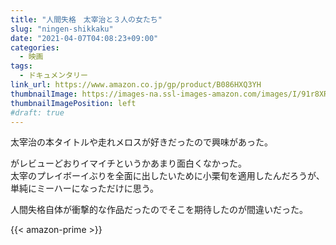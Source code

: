 ```yaml
---
title: "人間失格　太宰治と３人の女たち"
slug: "ningen-shikkaku"
date: "2021-04-07T04:08:23+09:00"
categories:
  - 映画
tags:
  - ドキュメンタリー
link_url: https://www.amazon.co.jp/gp/product/B086HXQ3YH
thumbnailImage: https://images-na.ssl-images-amazon.com/images/I/91r8XRDGumL._SX300_.jpg
thumbnailImagePosition: left
#draft: true
---
```

太宰治の本タイトルや走れメロスが好きだったので興味があった。
<!--more-->
がレビューどおりイマイチというかあまり面白くなかった。  
太宰のプレイボーイぶりを全面に出したいために小栗旬を適用したんだろうが、単純にミーハーになっただけに思う。

人間失格自体が衝撃的な作品だったのでそこを期待したのが間違いだった。

{{< amazon-prime >}}
